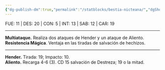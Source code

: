 ```yaml
---
{"dg-publish-dm":true,"permalink":"/statblocks/bestia-nicteana/","dgShowInlineTitle":"false"}
---
```


<p><span><span style="display:none"> AC:<span id="ac"><strong>18</strong></span> | HP: <span id="hp">88</span> | IN: <span id="in">3</span></span></span></p><p><span>FUE: <span class="dice-roller no-icon" aria-label-position="top" data-dice="d20+3" aria-label="d20+3
[8]+3"><span class="dice-roller-result">11</span></span> | DES: <span class="dice-roller no-icon" aria-label-position="top" data-dice="d20+3" aria-label="d20+3
[17]+3"><span class="dice-roller-result">20</span></span> | CON: <span class="dice-roller no-icon" aria-label-position="top" data-dice="d20+3" aria-label="d20+3
[2]+3"><span class="dice-roller-result">5</span></span> | INT: <span class="dice-roller no-icon" aria-label-position="top" data-dice="d20+-2" aria-label="d20+-2
[15]+-2"><span class="dice-roller-result">13</span></span> | SAB: <span class="dice-roller no-icon" aria-label-position="top" data-dice="d20+1" aria-label="d20+1
[11]+1"><span class="dice-roller-result">12</span></span> | CAR: <span class="dice-roller no-icon" aria-label-position="top" data-dice="d20+-1" aria-label="d20+-1
[20]+-1"><span class="dice-roller-result">19</span></span></span></p><p><span><hr>
<p dir="auto"><strong>Multiataque.</strong> Realiza dos ataques de Hender y un ataque de Aliento.<br>
<strong>Resistencia Mágica</strong>. Ventaja en las tiradas de salvación de hechizos.</p></span></p><p><span><hr>
<p dir="auto"><strong>Hender.</strong> Tirada: <span class="dice-roller no-icon" aria-label-position="top" data-dice="d20+5" aria-label="d20+5
[14]+5"><span class="dice-roller-result">19</span></span>; Impacto: <span class="dice-roller no-icon" aria-label-position="top" data-dice="1d8+3" aria-label="1d8+3
[7]+3"><span class="dice-roller-result">10</span></span>.<br>
<strong>Aliento.</strong> Recarga 4-6 (<span class="dice-roller no-icon" aria-label-position="top" data-dice="d6" aria-label="d6
[3]"><span class="dice-roller-result">3</span></span>). CD 15 salvación de Destreza; <span class="dice-roller no-icon" aria-label-position="top" data-dice="5d6" aria-label="5d6
[4, 1, 6, 6, 2]"><span class="dice-roller-result">19</span></span> o la mitad.</p></span></p>